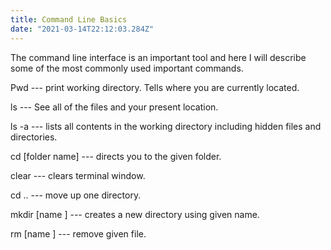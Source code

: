 ```yaml
---
title: Command Line Basics
date: "2021-03-14T22:12:03.284Z"
---
```


The command line interface is an important tool and here I will describe some of the most commonly used important commands.

Pwd --- print working directory. Tells where you are currently located.

ls --- See all of the files and your present location.

ls -a --- lists all contents in the working directory including hidden files and directories.

cd [folder name] --- directs you to the given folder.

clear --- clears terminal window.

cd .. --- move up one directory.

mkdir [name ] --- creates a new directory using given name.

rm [name ] --- remove given file.